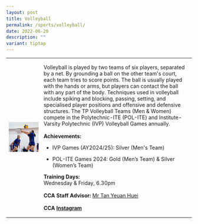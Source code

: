 ```yaml
---
layout: post
title: Volleyball
permalink: /sports/volleyball/
date: 2022-06-20
description: ""
variant: tiptap
---
```

<table style="minWidth: 50px">
<colgroup>
<col>
<col>
</colgroup>
<tbody>
<tr>
<td rowspan="1" colspan="1">
<div class="isomer-image-wrapper">
<img style="width: 100%" height="auto" width="100%" alt="" src="/images/Sports/Volleyball_1.png">
</div>
</td>
<td rowspan="1" colspan="1">
<p>Volleyball is played by two teams of six players, separated by a net.
By grounding a ball on the other team's court, each team tries to score
points. The ball is usually played with the hands or arms, but players
can contact the ball with any part of the body. Techniques used in volleyball
include spiking and blocking, passing, setting, and specialised player
positions and offensive and defensive structures. The TP Volleyball Teams
(Men &amp; Women) compete in the Polytechnic-ITE (POL-ITE) and Institute-Varsity
Polytechnic (IVP) Volleyball Games annually.
<br>
<br><strong>Achievements:</strong>
</p>
<ul data-tight="true" class="tight">
<li>
<p>IVP Games (AY2024/25): Silver (Men's Team)</p>
</li>
<li>
<p>POL-ITE Games 2024: Gold (Men’s Team) &amp; Silver (Women’s Team)</p>
<p></p>
</li>
</ul>
<p><strong>Training Days:</strong>
<br>Wednesday &amp; Friday, 6.30pm
<br>
<br><strong>CCA Staff Advisor:</strong>  <a href="mailto:TAN_Yeuan_Huei@TP.EDU.SG" rel="noopener noreferrer nofollow" target="_blank">Mr Tan Yeuan Huei</a>
<br>
<br><strong>CCA <a href="https://www.instagram.com/tp.volleyball" rel="noopener noreferrer nofollow" target="_blank">Instagram</a></strong>
</p>
</td>
</tr>
</tbody>
</table>
<p></p>